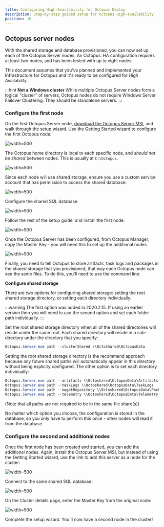 ```yaml
---
title: Configuring High-Availability for Octopus Deploy
description: Step-by-step guided setup for Octopus High-availability
position: 10
---
```


## Octopus server nodes

With the shared storage and database provisioned, you can now set up each of the Octopus Server nodes. An Octopus: HA configuration requires at least two nodes, and has been tested with up to eight nodes.

This document assumes that you've planned and implemented your Infrastructure for Octopus and it's ready to be configured for High Availability.

:::hint
**Not a Windows cluster**
While multiple Octopus Server nodes form a logical "cluster" of servers, Octopus nodes do not require Windows Server Failover Clustering. They should be standalone servers.
:::

### Configure the first node

On the first Octopus Server node, [download the Octopus Server MSI](https://octopus.com/downloads), and walk through the setup wizard. Use the Getting Started wizard to configure the first Octopus node:

![](images/get-started.png "width=500")

The Octopus home directory is local to each specific node, and *should not be shared* between nodes. This is usually at `C:\Octopus`.

![](images/wizard-home.png "width=500")

Since each node will use shared storage, ensure you use a custom service account that has permission to access the shared database:

![](images/wizard-service-account.png "width=500")

Configure the shared SQL database:

![](images/wizard-database.png "width=500")

Follow the rest of the setup guide, and install the first node.

![](images/wizard-installation.png "width=500")

Once the Octopus Server has been configured, from Octopus Manager, copy the Master Key - you will need this to set up the additional nodes.

![](images/master-key.png "width=500")

Finally, you need to tell Octopus to store artifacts, task logs and packages in the shared storage that you provisioned, that way each Octopus node can see the same files. To do this, you'll need to use the command line:

**Configure shared storage**

There are two options for configuring shared storage: setting the root shared storage directory, or setting each directory individually.

:::warning
The first option was added in 2020.2.15. If using an earlier version then you will need to use the second option and set each folder path individually.
:::

Set the root shared storage directory when all of the shared directories will reside under the same root. Each shared directory will reside in a sub-directory under the directory that you specify:

```powershell
Octopus.Server.exe path --clusterShared \\OctoShared\OctopusData
```

Setting the root shared storage directory is the recommend approach because any future shared paths will automatically appear in this directory without being explicity configured. The other option is to set each directory individually:

```powershell
Octopus.Server.exe path --artifacts \\Octoshared\OctopusData\Artifacts
Octopus.Server.exe path --taskLogs \\Octoshared\OctopusData\TaskLogs
Octopus.Server.exe path --nugetRepository \\Octoshared\OctopusData\Packages
Octopus.Server.exe path --telemetry \\Octoshared\OctopusData\Telemetry
```

(Note that all paths are not required to be in the same file share(s))

No matter which option you choose, the configuration is stored in the database, so you only have to perform this once - other nodes will read it from the database.

### Configure the second and additional nodes

Once the first node has been created and started, you can add the additional nodes. Again, install the Octopus Server MSI, but instead of using the Getting Started wizard, use the link to add this server as a node for the cluster:

![](images/add-to-ha-cluster.png "width=500")

Connect to the same shared SQL database:

![](images/wizard-same-database.png "width=500")

On the Cluster details page, enter the Master Key from the original node:

![](images/wizard-cluster-details.png "width=500")

Complete the setup wizard. You'll now have a second node in the cluster!